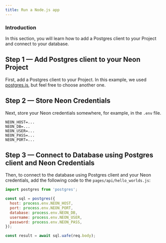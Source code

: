 ```yaml
---
title: Run a Node.js app
---
```


### Introduction

In this section, you will learn how to add a Postgres client to your Project and connect to your database.

## Step 1 — Add Postgres client to your Neon Project

First, add a Postgres client to your Project. In this example, we used [postgres.js](https://www.npmjs.com/package/postgres), but feel free to choose another one.

## Step 2 — Store Neon Credentials

Next, store your Neon credentials somewhere, for example, in the `.env` file.

```shell
NEON_HOST=...
NEON_DB=...
NEON_USER=...
NEON_PASS=...
NEON_PORT=...
```

## Step 3 — Connect to Database using Postgres client and Neon Credentials

Then, to connect to the database using Postgres client and your Neon credentials, add the following code to the `pages/api/hello_worlds.js`:

```javascript
import postgres from 'postgres';

const sql = postgres({
  host: process.env.NEON_HOST,
  port: process.env.NEON_PORT,
  database: process.env.NEON_DB,
  username: process.env.NEON_USER,
  password: process.env.NEON_PASS,
});

const result = await sql.uafe(req.body);
```
